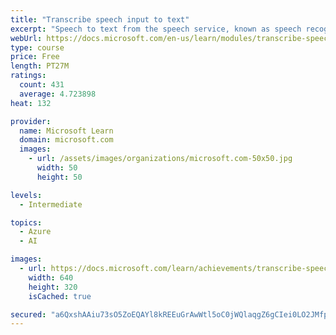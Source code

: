 ```yaml
---
title: "Transcribe speech input to text"
excerpt: "Speech to text from the speech service, known as speech recognition, enables real time transcription of audio streams into text. Your applications, tools, or devices can consume, display, and take action on this text as command input."
webUrl: https://docs.microsoft.com/en-us/learn/modules/transcribe-speech-input-text/
type: course
price: Free
length: PT27M
ratings:
  count: 431
  average: 4.723898
heat: 132

provider:
  name: Microsoft Learn
  domain: microsoft.com
  images:
    - url: /assets/images/organizations/microsoft.com-50x50.jpg
      width: 50
      height: 50

levels:
  - Intermediate

topics:
  - Azure
  - AI

images:
  - url: https://docs.microsoft.com/learn/achievements/transcribe-speech-input-text-social.png
    width: 640
    height: 320
    isCached: true

secured: "a6QxshAAiu73sO5ZoEQAYl8kREEuGrAwWtl5oC0jWQlaqgZ6gCIei0LO2JMfp08eyV9O0njGVeoiMEQiTnr+oUoBe5HPf/Rc/38JcOX+MIxtDAwf5XLSqZn1lNrqWSMpjIStdKEsegMA6irmXdVdP/vKjuQ4NZ80bDfRnAC3f9jdXOkGf7HBsd4ENFYyVoCZhh6eGYUdB9qmLhdEDNkwD83UD6UAHbWF67mVlyHzLLpHGI9tFPVaOoz4c1YcG8tjXZDXhjzikTYziMrvXq1zxZV6p+8DBOvPL2Qifpxsrj0Gj4U56ghlV3q0ibi0I2nTLKbGsDIrByb+Ti/o7+vLgyj8n4Jhn70d47mwjXPpnnAtFV/h8ltG0XcE5/jEbL5+e2k1Jnx/NX3ig6/Qmi466zb8y4/q1MmZo0I09JP0lTA=;TItqUb+4GnVgYQSE1i8PCg=="
---
```


